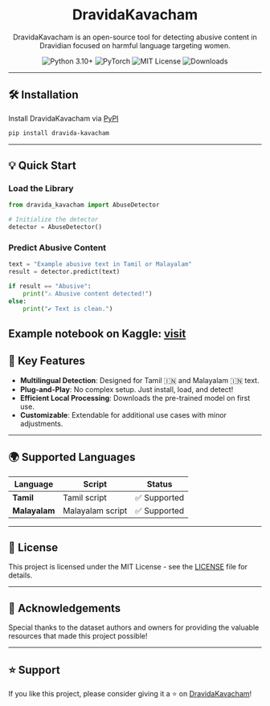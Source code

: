 <div align="center">
    <h1>
    DravidaKavacham
    </h1>
    <p>
        DravidaKavacham  is an open-source tool for detecting abusive content in Dravidian focused on harmful language targeting women.</p>
</div>

<div align="center">
  <img src="https://img.shields.io/badge/Python-3.10%2B-blue?logo=python&logoColor=white" alt="Python 3.10+" />
  <img src="https://img.shields.io/badge/PyTorch-2.2.0%2B-red?logo=pytorch&logoColor=white" alt="PyTorch" />
  <img src="https://img.shields.io/github/license/Luxshan2000/dravida-kavacham" alt="MIT License" />
<img src="https://img.shields.io/pypi/dm/dravida-kavacham" alt="Downloads" />
</div>

---

## 🛠️ Installation  

Install DravidaKavacham via [PyPI](https://pypi.org/project/dravida-kavacham)
```bash
pip install dravida-kavacham
```  

---

## 💡 Quick Start  

### Load the Library  
```python
from dravida_kavacham import AbuseDetector

# Initialize the detector
detector = AbuseDetector()
```

### Predict Abusive Content  
```python
text = "Example abusive text in Tamil or Malayalam"
result = detector.predict(text)

if result == "Abusive":
    print("⚠️ Abusive content detected!")
else:
    print("✔️ Text is clean.")
```  

Example notebook on Kaggle: [visit](https://www.kaggle.com/code/luxluxshan/dravida-kavacham)
---

## 🚀 Key Features  
- **Multilingual Detection**: Designed for Tamil 🇮🇳 and Malayalam 🇮🇳 text.  
- **Plug-and-Play**: No complex setup. Just install, load, and detect!  
- **Efficient Local Processing**: Downloads the pre-trained model on first use.  
- **Customizable**: Extendable for additional use cases with minor adjustments.  

---

## 🌍 Supported Languages  

| Language     | Script          | Status       |  
|--------------|-----------------|--------------|  
| **Tamil**    | Tamil script    | ✅ Supported |  
| **Malayalam**| Malayalam script| ✅ Supported |  

---

## 📄 License  
This project is licensed under the MIT License - see the [LICENSE](LICENSE) file for details.  

---

## 🙌 Acknowledgements  

Special thanks to the dataset authors and owners for providing the valuable resources that made this project possible!

---

## ⭐ Support  

If you like this project, please consider giving it a ⭐ on [DravidaKavacham](https://github.com/Luxshan2000/dravida-kavacham)!
